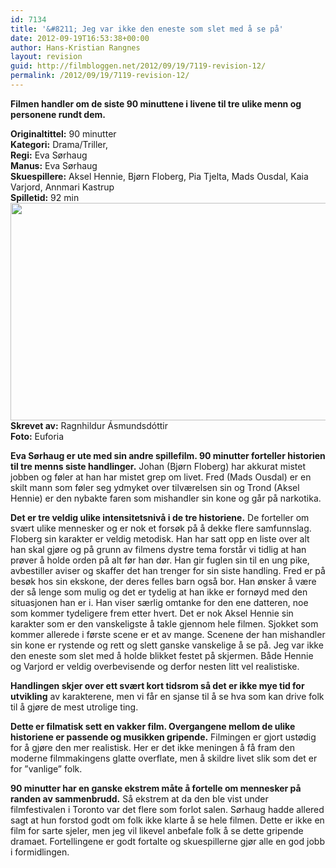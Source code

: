 ```yaml
---
id: 7134
title: '&#8211; Jeg var ikke den eneste som slet med å se på'
date: 2012-09-19T16:53:38+00:00
author: Hans-Kristian Rangnes
layout: revision
guid: http://filmbloggen.net/2012/09/19/7119-revision-12/
permalink: /2012/09/19/7119-revision-12/
---
```

**Filmen handler om de siste 90 minuttene i livene til tre ulike menn og personene rundt dem. <!--more-->**

**Originaltittel:** 90 minutter  
**Kategori:** Drama/Triller,  
**Regi:** Eva Sørhaug  
**Manus:** Eva Sørhaug  
**Skuespillere:** Aksel Hennie, Bjørn Floberg, Pia Tjelta, Mads Ousdal, Kaia Varjord, Annmari Kastrup  
**Spilletid:** 92 min  
<a href="http://filmbloggen.net/2012/09/19/7119/hlfxpln3/" rel="attachment wp-att-7121"><img class="alignnone size-large wp-image-7121" src="http://filmbloggen.net/wp-content/uploads//2012/09/hlfxpln3-620x348.jpg" alt="" width="620" height="348" /></a>  
**Skrevet av:** Ragnhildur Ásmundsdóttir  
**Foto:** Euforia

**Eva Sørhaug er ute med sin andre spillefilm. 90 minutter forteller historien til tre menns siste handlinger.** Johan (Bjørn Floberg) har akkurat mistet jobben og føler at han har mistet grep om livet. Fred (Mads Ousdal) er en skilt mann som føler seg ydmyket over tilværelsen sin og Trond (Aksel Hennie) er den nybakte faren som mishandler sin kone og går på narkotika.

**Det er tre veldig ulike intensitetsnivå i de tre historiene.** De forteller om svært ulike mennesker og er nok et forsøk på å dekke flere samfunnslag. Floberg sin karakter er veldig metodisk. Han har satt opp en liste over alt han skal gjøre og på grunn av filmens dystre tema forstår vi tidlig at han prøver å holde orden på alt før han dør. Han gir fuglen sin til en ung pike, avbestiller aviser og skaffer det han trenger for sin siste handling. Fred er på besøk hos sin ekskone, der deres felles barn også bor. Han ønsker å være der så lenge som mulig og det er tydelig at han ikke er fornøyd med den situasjonen han er i. Han viser særlig omtanke for den ene datteren, noe som kommer tydeligere frem etter hvert. Det er nok Aksel Hennie sin karakter som er den vanskeligste å takle gjennom hele filmen. Sjokket som kommer allerede i første scene er et av mange. Scenene der han mishandler sin kone er rystende og rett og slett ganske vanskelige å se på. Jeg var ikke den eneste som slet med å holde blikket festet på skjermen. Både Hennie og Varjord er veldig overbevisende og derfor nesten litt vel realistiske.

**Handlingen skjer over ett svært kort tidsrom så det er ikke mye tid for utvikling** av karakterene, men vi får en sjanse til å se hva som kan drive folk til å gjøre de mest utrolige ting.

**Dette er filmatisk sett en vakker film. Overgangene mellom de ulike historiene er passende og musikken gripende.** Filmingen er gjort ustødig for å gjøre den mer realistisk. Her er det ikke meningen å få fram den moderne filmmakingens glatte overflate, men å skildre livet slik som det er for ”vanlige” folk.

**90 minutter har en ganske ekstrem måte å fortelle om mennesker på randen av sammenbrudd.** Så ekstrem at da den ble vist under filmfestivalen i Toronto var det flere som forlot salen. Sørhaug hadde allered sagt at hun forstod godt om folk ikke klarte å se hele filmen. Dette er ikke en film for sarte sjeler, men jeg vil likevel anbefale folk å se dette gripende dramaet. Fortellingene er godt fortalte og skuespillerne gjør alle en god jobb i formidlingen.